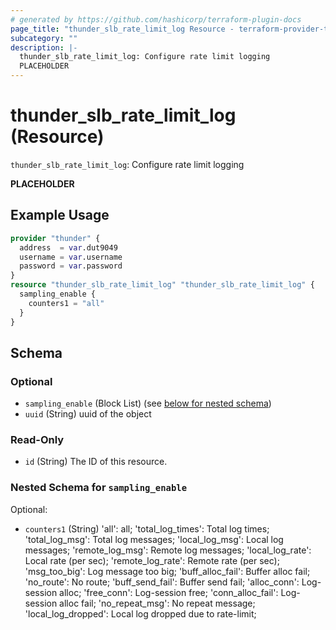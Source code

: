 ```yaml
---
# generated by https://github.com/hashicorp/terraform-plugin-docs
page_title: "thunder_slb_rate_limit_log Resource - terraform-provider-thunder"
subcategory: ""
description: |-
  thunder_slb_rate_limit_log: Configure rate limit logging
  PLACEHOLDER
---
```


# thunder_slb_rate_limit_log (Resource)

`thunder_slb_rate_limit_log`: Configure rate limit logging

__PLACEHOLDER__

## Example Usage

```terraform
provider "thunder" {
  address  = var.dut9049
  username = var.username
  password = var.password
}
resource "thunder_slb_rate_limit_log" "thunder_slb_rate_limit_log" {
  sampling_enable {
    counters1 = "all"
  }
}
```

<!-- schema generated by tfplugindocs -->
## Schema

### Optional

- `sampling_enable` (Block List) (see [below for nested schema](#nestedblock--sampling_enable))
- `uuid` (String) uuid of the object

### Read-Only

- `id` (String) The ID of this resource.

<a id="nestedblock--sampling_enable"></a>
### Nested Schema for `sampling_enable`

Optional:

- `counters1` (String) 'all': all; 'total_log_times': Total log times; 'total_log_msg': Total log messages; 'local_log_msg': Local log messages; 'remote_log_msg': Remote log messages; 'local_log_rate': Local rate (per sec); 'remote_log_rate': Remote rate (per sec); 'msg_too_big': Log message too big; 'buff_alloc_fail': Buffer alloc fail; 'no_route': No route; 'buff_send_fail': Buffer send fail; 'alloc_conn': Log-session alloc; 'free_conn': Log-session free; 'conn_alloc_fail': Log-session alloc fail; 'no_repeat_msg': No repeat message; 'local_log_dropped': Local log dropped due to rate-limit;


